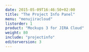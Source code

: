 ```yaml
---
date: 2015-05-09T16:46:50+02:00
title: "The Project Info Panel"
menu: "menujiracloud"
listorder: 1
product: "Mockups 3 for JIRA Cloud"
weight: 80
include: "projectinfo"
editorversion: 3
---
```

